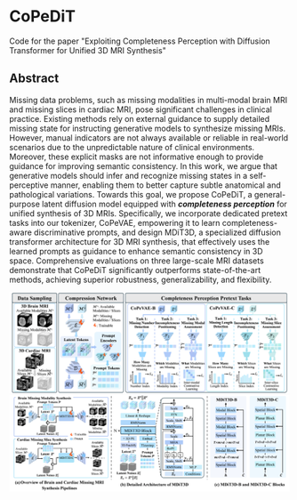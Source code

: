 # CoPeDiT
Code for the paper "Exploiting Completeness Perception with Diffusion Transformer for Unified 3D MRI Synthesis"

## Abstract
Missing data problems, such as missing modalities in multi-modal brain MRI and missing slices in cardiac MRI, pose significant challenges in clinical practice. Existing methods rely on external guidance to supply detailed missing state for instructing generative models to synthesize missing MRIs. However, manual indicators are not always available or reliable in real-world scenarios due to the unpredictable nature of clinical environments. Moreover, these explicit masks are not informative enough to provide guidance for improving semantic consistency. In this work, we argue that generative models should infer and recognize missing states in a self-perceptive manner, enabling them to better capture subtle anatomical and pathological variations. Towards this goal, we propose CoPeDiT, a general-purpose latent diffusion model equipped with ***completeness perception*** for unified synthesis of 3D MRIs. Specifically, we incorporate dedicated pretext tasks into our tokenizer, CoPeVAE, empowering it to learn completeness-aware discriminative prompts, and design MDiT3D, a specialized diffusion transformer architecture for 3D MRI synthesis, that effectively uses the learned prompts as guidance to enhance semantic consistency in 3D space. Comprehensive evaluations on three large-scale MRI datasets demonstrate that CoPeDiT significantly outperforms state-of-the-art methods, achieving superior robustness, generalizability, and flexibility.

![teaser](assets/CoPeVAE.png)
![teaser](assets/MDiT3D.png)
